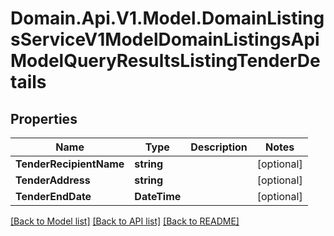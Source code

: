 # Domain.Api.V1.Model.DomainListingsServiceV1ModelDomainListingsApiModelQueryResultsListingTenderDetails
## Properties

Name | Type | Description | Notes
------------ | ------------- | ------------- | -------------
**TenderRecipientName** | **string** |  | [optional] 
**TenderAddress** | **string** |  | [optional] 
**TenderEndDate** | **DateTime** |  | [optional] 

[[Back to Model list]](../README.md#documentation-for-models) [[Back to API list]](../README.md#documentation-for-api-endpoints) [[Back to README]](../README.md)

